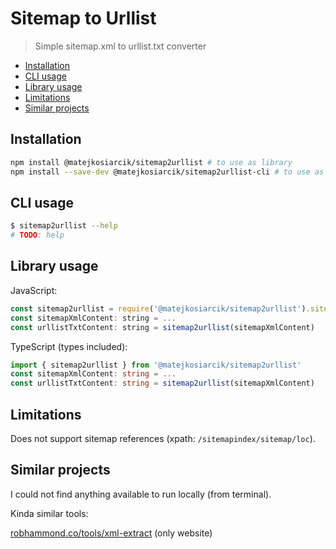 # Sitemap to Urllist

> Simple sitemap.xml to urllist.txt converter

<!-- toc -->

- [Installation](#installation)
- [CLI usage](#cli-usage)
- [Library usage](#library-usage)
- [Limitations](#limitations)
- [Similar projects](#similar-projects)

<!-- tocstop -->

## Installation

```sh
npm install @matejkosiarcik/sitemap2urllist # to use as library
npm install --save-dev @matejkosiarcik/sitemap2urllist-cli # to use as cli
```

## CLI usage

```sh
$ sitemap2urllist --help
# TODO: help
```

## Library usage

JavaScript:

```js
const sitemap2urllist = require('@matejkosiarcik/sitemap2urllist').sitemap2urllist
const sitemapXmlContent: string = ...
const urllistTxtContent: string = sitemap2urllist(sitemapXmlContent)
```

TypeScript (types included):

```ts
import { sitemap2urllist } from '@matejkosiarcik/sitemap2urllist'
const sitemapXmlContent: string = ...
const urllistTxtContent: string = sitemap2urllist(sitemapXmlContent)
```

## Limitations

Does not support sitemap references (xpath: `/sitemapindex/sitemap/loc`).

## Similar projects

I could not find anything available to run locally (from terminal).

Kinda similar tools:

[robhammond.co/tools/xml-extract](https://robhammond.co/tools/xml-extract) (only website)
